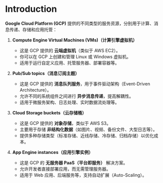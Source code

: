# Introduction
**Google Cloud Platform (GCP)** 提供的不同类型的服务资源，分别用于计算、消息传递、存储和应用托管：

1. **Compute Engine Virtual Machines (VMs)（计算引擎虚拟机）**  
   - 这是 GCP 提供的 **云端虚拟机**（类似于 AWS EC2）。  
   - 你可以在 GCP 上创建和管理 Linux 或 Windows 虚拟机。  
   - 适用于运行自定义应用、托管服务器、部署容器等。  

2. **Pub/Sub topics（消息订阅主题）**  
   - 这是 GCP 提供的 **消息队列服务**，用于事件驱动架构（Event-Driven Architecture）。  
   - 允许不同的系统组件之间进行 **异步消息传递**，提高解耦性。  
   - 适用于微服务架构、日志处理、实时数据流处理等。  

3. **Cloud Storage buckets（云存储桶）**  
   - 这是 GCP 提供的 **对象存储**，类似于 AWS S3。  
   - 主要用于存储 **非结构化数据**（如图片、视频、备份文件、大型日志等）。  
   - 提供多种存储类型（标准存储、近线存储、冷存储、归档存储）以优化成本。  

4. **App Engine instances（应用引擎实例）**  
   - 这是 GCP 的 **无服务器 PaaS（平台即服务）** 解决方案。  
   - 允许开发者直接部署应用，而无需管理服务器。  
   - 适用于 Web 应用、后端服务等，支持自动扩展（Auto-Scaling）。  

